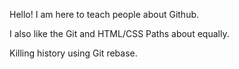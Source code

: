 Hello!  I am here to teach people about Github.

I also like the Git and HTML/CSS Paths about equally.

Killing history using Git rebase.
